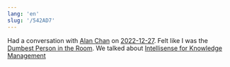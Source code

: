 ```yaml
---
lang: 'en'
slug: '/542AD7'
---
```


Had a conversation with [Alan Chan](./../.././docs/pages/Alan%20Chan.md) on [2022-12-27](./../.././docs/journals/2022-12-27.md).
Felt like I was the [Dumbest Person in the Room](./../.././docs/pages/Dumbest%20Person%20in%20the%20Room.md).
We talked about [Intellisense for Knowledge Management](./../.././docs/pages/Intellisense%20for%20Knowledge%20Management.md)

<head>
  <html lang="en-US"/>
</head>

